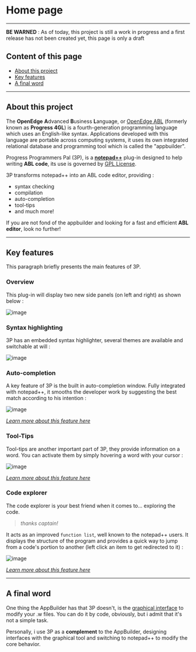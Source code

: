 # Home page #

***

**BE WARNED** : As of today, this project is still a work in progress and a first release has not been created yet, this page is only a draft

## Content of this page ##

+ [About this project](#about-this-project)
+ [Key features](#key-features)
+ [A final word](#a-final-word)


***

## About this project ##

The **OpenEdge** **A**dvanced **B**usiness **L**anguage, or [OpenEdge ABL](https://www.progress.com/openedge) (formerly known as **Progress 4GL**) is a fourth-generation programming language which uses an English-like syntax. Applications developed with this language are portable across computing systems, it uses its own integrated relational database and programming tool which is called the "appbuilder".

Progress Programmers Pal (3P), is a **[notepad++](https://notepad-plus-plus.org/ "Notepad++ home page")** plug-in designed to help writing **ABL code**,  its use is governed by [GPL License](http://www.gnu.org/copyleft/gpl.html).

3P transforms notepad++ into an ABL code editor, providing :

* syntax checking
* compilation
* auto-completion
* tool-tips
* and much more!

If you are not fond of the appbuilder and looking for a fast and efficient **ABL editor**, look no further!


***

## Key features  ##

This paragraph briefly presents the main features of 3P.

### Overview ###

This plug-in will display two new side panels (on left and right) as shown below :

![image](https://raw.githubusercontent.com/jcaillon/3P/gh-pages/content_images/8e342adc-8d44-11e5-9c3e-fef920076f46.png)

### Syntax highlighting ###

3P has an embedded syntax highlighter, several themes are available and switchable at will :

![image](https://raw.githubusercontent.com/jcaillon/3P/gh-pages/content_images/a84d092e-8d45-11e5-87c6-830d40460e14.png)

### Auto-completion ###

A key feature of 3P is the built in auto-completion window. Fully integrated with notepad++, it smooths the developer work by suggesting the best match according to his intention :

![image](https://raw.githubusercontent.com/jcaillon/3P/gh-pages/content_images/419a86a4-8d48-11e5-9155-c062659551dd.png)

*[Learn more about this feature here](#/autocompletion)*

### Tool-Tips ###

Tool-tips are another important part of 3P, they provide information on a word. You can activate them by simply hovering a word with your cursor :

![image](https://raw.githubusercontent.com/jcaillon/3P/gh-pages/content_images/3b6b3e8e-8d54-11e5-8162-297dcb0f4c5c.png)

*[Learn more about this feature here](#/tooltips)*

### Code explorer ###

The code explorer is your best friend when it comes to... exploring the code.

> *thanks captain!*

It acts as an improved `function list`, well known to the notepad++ users. It displays the structure of the program and provides a quick way to jump from a code's portion to another (left click an item to get redirected to it) :

![image](https://raw.githubusercontent.com/jcaillon/3P/gh-pages/content_images/256db7f8-8d57-11e5-9924-93fa3d87e83e.png)

*[Learn more about this feature here](#/code_explorer)*


***

## A final word ##

One thing the AppBuilder has that 3P doesn't, is the [graphical interface](https://documentation.progress.com/output/ua/OpenEdge_latest/index.html#page/gsstu/overview-of-the-openedge-appbuilder.html) to modify your .w files. You can do it by code, obviously, but i admit that it's not a simple task.

Personally, i use 3P as a **complement** to the AppBuilder, designing interfaces with the graphical tool and switching to notepad++ to modify the core behavior.
